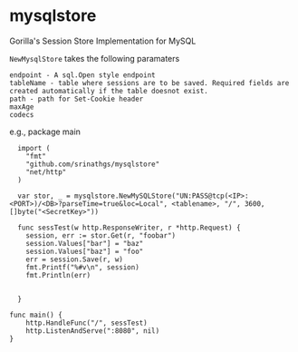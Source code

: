 mysqlstore
==========

Gorilla's Session Store Implementation for MySQL

`NewMysqlStore` takes the following paramaters

    endpoint - A sql.Open style endpoint
    tableName - table where sessions are to be saved. Required fields are created automatically if the table doesnot exist.
    path - path for Set-Cookie header
    maxAge 
    codecs

e.g.,
      package main
  
      import (
  	    "fmt"
  	    "github.com/srinathgs/mysqlstore"
  	    "net/http"
      )
  
      var stor, _ = mysqlstore.NewMySQLStore("UN:PASS@tcp(<IP>:<PORT>)/<DB>?parseTime=true&loc=Local", <tablename>, "/", 3600, []byte("<SecretKey>"))
  
      func sessTest(w http.ResponseWriter, r *http.Request) {
  	    session, err := stor.Get(r, "foobar")
  	    session.Values["bar"] = "baz"
  	    session.Values["baz"] = "foo"
  	    err = session.Save(r, w)
  	    fmt.Printf("%#v\n", session)
  	    fmt.Println(err)
  	
      
      }

    func main() {
    	http.HandleFunc("/", sessTest)
    	http.ListenAndServe(":8080", nil)
    }
